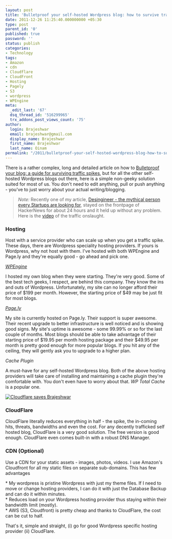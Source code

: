 ```yaml
---
layout: post
title: 'Bulletproof your self-hosted Wordpress blog: how to survive traffic spikes'
date: 2011-12-26 11:25:40.000000000 +05:30
type: post
parent_id: '0'
published: true
password: ''
status: publish
categories:
- Technology
tags:
- Amazon
- cdn
- Cloudflare
- CloudFront
- Hosting
- Pagely
- S3
- wordpress
- WPEngine
meta:
  _edit_last: '67'
  dsq_thread_id: '516299965'
  trx_addons_post_views_count: '75'
author:
  login: Brajeshwar
  email: brajeshwar@gmail.com
  display_name: Brajeshwar
  first_name: Brajeshwar
  last_name: Oinam
permalink: "/2011/bulletproof-your-self-hosted-wordpress-blog-how-to-survive-traffic-spikes/"
---
```

<p>There is a rather complex, long and detailed article on how to <a href="http://www.maxmasnick.com/guides/bulletproof_your_blog/">Bulletproof your blog: a guide for surviving traffic spikes</a>, but for all the other self-hosted Wordpress blogs out there, here is a simple non-geeky solution suited for most of us. You don't need to edit anything, pull or push anything - you've to just worry about your actual writing/blogging.</p>
<blockquote><p><em>Note:</em> Recently one of my article, <a href="http://brajeshwar.wpengine.com/2011/desingineer-the-mythical-person-every-startups-are-looking-for/">Desingineer - the mythical person every Startups are looking for</a>, stayed on the frontpage of HackerNews for about 24 hours and it held up without any problem. Here is the <a href="http://brajeshwar.wpengine.com/2011/how-is-it-like-during-the-first-hour-when-your-site-is-on-top-of-hackernews/">video</a> of the traffic onslaught.</p></blockquote>
<h3>Hosting</h3>
<p>Host with a service provider who can scale up when you get a traffic spike. These days, there are Wordpress speciality hosting providers. If yours is Wordpress, why not host with them. I've hosted with both WPEngine and Page.ly and they're equally good - go ahead and pick one.</p>
<p><!--more--></p>
<p><em><a href="http://wpengine.com/">WPEngine</a></em></p>
<p>I hosted my own blog when they were starting. They're very good. Some of the best tech geeks, I respect, are behind this company. They know the ins and outs of Wordpress. Unfortunately, my site can no longer afford their price of $199 per month. However, the starting price of $49 may be just fit for most blogs.</p>
<p><em><a href="http://page.ly/">Page.ly</a></em></p>
<p>My site is currently hosted on Page.ly. Their support is super awesome. Their recent upgrade to better infrastructure is well noticed and is showing good signs. My site's uptime is awesome - some 99.99% or so for the last couple of months. Most blogs should be able to take advantage of their starting price of $19.95 per month hosting package and their $49.95 per month is pretty good enough for more popular blogs. If you hit any of the ceiling, they will gently ask you to upgrade to a higher plan.</p>
<p><em>Cache Plugin</em></p>
<p>A must-have for any self-hosted Wordpress blog. Both of the above hosting providers will take care of installing and maintaining a cache plugin they're comfortable with. You don't even have to worry about that. <em>WP Total Cache</em> is a popular one.</p>
<p><a href="http://www.cloudflare.com/"><img src="/static/2011/12/cloudflare-brajeshwar.png" alt="Cloudflare saves Brajeshwar" class="alignright" /></a></p>
<h3>CloudFlare</h3>
<p>CloudFlare literally reduces everything in half - the spike, the in-coming hits, threats, bandwidths and even the cost. For any decently trafficked self hosted blog, CloudFlare is a very good solution. The free version is good enough. CloudFlare even comes built-in with a robust DNS Manager.</p>
<h3>CDN (Optional)</h3>
<p>Use a CDN for your static assets - images, photos, videos. I use Amazon's Cloudfront for all my static files on separate sub-domains. This has few advantages</p>
<p>* My wordpress is pristine Wordpress with just my theme files. If I need to move or change hosting providers, I can do it with just the Database Backup and can do it within minutes.<br />
* Reduces load on your Wordpress hosting provider thus staying within their bandwidth limit (mostly).<br />
* AWS (S3, Cloudfront) is pretty cheap and thanks to CloudFlare, the cost can be cut to half.</p>
<p>That's it, simple and straight, (i) go for good Wordpress specific hosting provider (ii) CloudFlare.</p>
